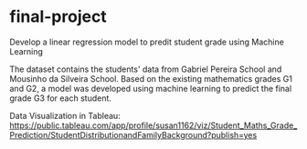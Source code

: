 # final-project

Develop a linear regression model to predit student grade using Machine Learning

The dataset contains the students' data from Gabriel Pereira School and Mousinho da Silveira School. Based on the existing mathematics grades G1 and G2, a model was developed using machine learning to predict the final grade G3 for each student. 

Data Visualization in Tableau:
https://public.tableau.com/app/profile/susan1162/viz/Student_Maths_Grade_Prediction/StudentDistributionandFamilyBackground?publish=yes
